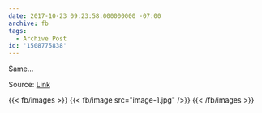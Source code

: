 ```yaml
---
date: 2017-10-23 09:23:58.000000000 -07:00
archive: fb
tags: 
  - Archive Post
id: '1508775838'
---
```


Same...

Source: [Link](https://m.xkcd.com/1906/)

{{< fb/images >}}
{{< fb/image src="image-1.jpg" />}}
{{< /fb/images >}}
